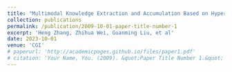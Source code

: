 ```yaml
---
title: "Multimodal Knowledge Extraction and Accumulation Based on Hyperplane Embedding for Knowledge-based Visual Question Answering."
collection: publications
permalink: /publication/2009-10-01-paper-title-number-1
excerpt: 'Heng Zhang, Zhihua Wei, Guanming Liu, et al'
date: 2023-10-01
venue: 'CGI'
# paperurl: 'http://academicpages.github.io/files/paper1.pdf'
# citation: 'Your Name, You. (2009). &quot;Paper Title Number 1.&quot; <i>Journal 1</i>. 1(1).'
---
```

<!-- This paper is about the number 1. The number 2 is left for future work. -->

<!-- [Download paper here](http://academicpages.github.io/files/paper1.pdf)

Recommended citation: Your Name, You. (2009). "Paper Title Number 1." <i>Journal 1</i>. 1(1). -->